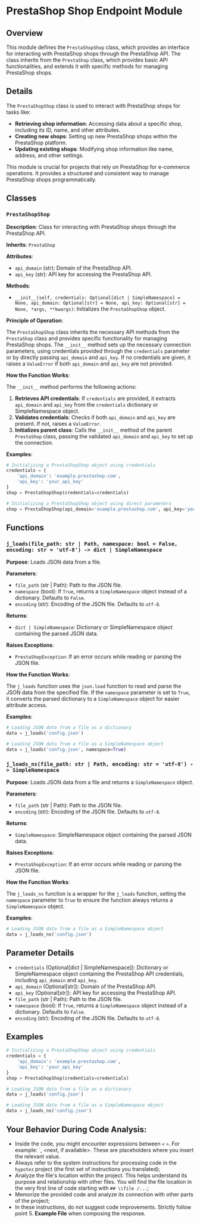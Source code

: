 # PrestaShop Shop Endpoint Module

## Overview

This module defines the `PrestaShopShop` class, which provides an interface for interacting with PrestaShop shops through the PrestaShop API. The class inherits from the `PrestaShop` class, which provides basic API functionalities, and extends it with specific methods for managing PrestaShop shops.

## Details

The `PrestaShopShop` class is used to interact with PrestaShop shops for tasks like:

- **Retrieving shop information**: Accessing data about a specific shop, including its ID, name, and other attributes.
- **Creating new shops**: Setting up new PrestaShop shops within the PrestaShop platform.
- **Updating existing shops**: Modifying shop information like name, address, and other settings.

This module is crucial for projects that rely on PrestaShop for e-commerce operations. It provides a structured and consistent way to manage PrestaShop shops programmatically.

## Classes

### `PrestaShopShop`

**Description**: Class for interacting with PrestaShop shops through the PrestaShop API.

**Inherits**: `PrestaShop`

**Attributes**:

- `api_domain` (str): Domain of the PrestaShop API.
- `api_key` (str): API key for accessing the PrestaShop API.

**Methods**:

- `__init__(self, credentials: Optional[dict | SimpleNamespace] = None, api_domain: Optional[str] = None, api_key: Optional[str] = None, *args, **kwargs)`: Initializes the `PrestaShopShop` object.

**Principle of Operation**:

The `PrestaShopShop` class inherits the necessary API methods from the `PrestaShop` class and provides specific functionality for managing PrestaShop shops. The `__init__` method sets up the necessary connection parameters, using credentials provided through the `credentials` parameter or by directly passing `api_domain` and `api_key`. If no credentials are given, it raises a `ValueError` if both `api_domain` and `api_key` are not provided.

**How the Function Works**:

The `__init__` method performs the following actions:

1. **Retrieves API credentials**: If `credentials` are provided, it extracts `api_domain` and `api_key` from the `credentials` dictionary or SimpleNamespace object.
2. **Validates credentials**: Checks if both `api_domain` and `api_key` are present. If not, raises a `ValueError`.
3. **Initializes parent class**: Calls the `__init__` method of the parent `PrestaShop` class, passing the validated `api_domain` and `api_key` to set up the connection.

**Examples**:

```python
# Initializing a PrestaShopShop object using credentials
credentials = {
    'api_domain': 'example.prestashop.com',
    'api_key': 'your_api_key'
}
shop = PrestaShopShop(credentials=credentials)

# Initializing a PrestaShopShop object using direct parameters
shop = PrestaShopShop(api_domain='example.prestashop.com', api_key='your_api_key')
```

## Functions

### `j_loads(file_path: str | Path, namespace: bool = False, encoding: str = 'utf-8') -> dict | SimpleNamespace`

**Purpose**: Loads JSON data from a file.

**Parameters**:

- `file_path` (str | Path): Path to the JSON file.
- `namespace` (bool): If `True`, returns a `SimpleNamespace` object instead of a dictionary. Defaults to `False`.
- `encoding` (str): Encoding of the JSON file. Defaults to `utf-8`.

**Returns**:

- `dict | SimpleNamespace`: Dictionary or SimpleNamespace object containing the parsed JSON data.

**Raises Exceptions**:

- `PrestaShopException`: If an error occurs while reading or parsing the JSON file.

**How the Function Works**:

The `j_loads` function uses the `json.load` function to read and parse the JSON data from the specified file. If the `namespace` parameter is set to `True`, it converts the parsed dictionary to a `SimpleNamespace` object for easier attribute access.

**Examples**:

```python
# Loading JSON data from a file as a dictionary
data = j_loads('config.json')

# Loading JSON data from a file as a SimpleNamespace object
data = j_loads('config.json', namespace=True)
```

### `j_loads_ns(file_path: str | Path, encoding: str = 'utf-8') -> SimpleNamespace`

**Purpose**: Loads JSON data from a file and returns a `SimpleNamespace` object.

**Parameters**:

- `file_path` (str | Path): Path to the JSON file.
- `encoding` (str): Encoding of the JSON file. Defaults to `utf-8`.

**Returns**:

- `SimpleNamespace`: SimpleNamespace object containing the parsed JSON data.

**Raises Exceptions**:

- `PrestaShopException`: If an error occurs while reading or parsing the JSON file.

**How the Function Works**:

The `j_loads_ns` function is a wrapper for the `j_loads` function, setting the `namespace` parameter to `True` to ensure the function always returns a `SimpleNamespace` object.

**Examples**:

```python
# Loading JSON data from a file as a SimpleNamespace object
data = j_loads_ns('config.json')
```

## Parameter Details

- `credentials` (Optional[dict | SimpleNamespace]): Dictionary or SimpleNamespace object containing the PrestaShop API credentials, including `api_domain` and `api_key`.
- `api_domain` (Optional[str]): Domain of the PrestaShop API.
- `api_key` (Optional[str]): API key for accessing the PrestaShop API.
- `file_path` (str | Path): Path to the JSON file.
- `namespace` (bool): If `True`, returns a `SimpleNamespace` object instead of a dictionary. Defaults to `False`.
- `encoding` (str): Encoding of the JSON file. Defaults to `utf-8`.

## Examples

```python
# Initializing a PrestaShopShop object using credentials
credentials = {
    'api_domain': 'example.prestashop.com',
    'api_key': 'your_api_key'
}
shop = PrestaShopShop(credentials=credentials)

# Loading JSON data from a file as a dictionary
data = j_loads('config.json')

# Loading JSON data from a file as a SimpleNamespace object
data = j_loads_ns('config.json')
```

## Your Behavior During Code Analysis:

- Inside the code, you might encounter expressions between `<` `>`. For example: `<instruction for gemini model:Loading product descriptions into PrestaShop.>, <next, if available>. These are placeholders where you insert the relevant value.
- Always refer to the system instructions for processing code in the `hypotez` project (the first set of instructions you translated);
- Analyze the file's location within the project. This helps understand its purpose and relationship with other files. You will find the file location in the very first line of code starting with `## \\file /...`;
- Memorize the provided code and analyze its connection with other parts of the project;
- In these instructions, do not suggest code improvements. Strictly follow point 5. **Example File** when composing the response.